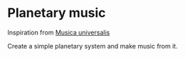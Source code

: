 # Planetary music

Inspiration from [Musica universalis](https://en.wikipedia.org/wiki/Musica_universalis)

Create a simple planetary system and make music from it.
